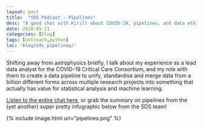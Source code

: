 ```yaml
---
layout: post
title:  "SDS Podcast - Pipelines"
desc: "A good chat with Kirill about COVID-19, pipelines, and data ethics."
date: 2020-05-21
categories: [blog]
tags: [outreach,python]
loc: 'blog/sds_pipelines/'
---
```


Shifting away from astrophysics briefly, I talk about my experience as a lead data analyst for the COVID-19 
 Critical Care Consortium, and my role with them to create a data pipeline to unify, standardise and merge
 data from a billion different forms across multiple research projects into something that actually has value 
 for statistical analysis and machine learning.
 
 [Listen to the entire chat here](https://www.superdatascience.com/podcast/building-data-pipelines-for-covid-19-modeling),
or grab the summary on pipelines from the (yet another) super pretty infographic below from the SDS team! 



{% include image.html url="pipelines.png"  %}


[](https://www.superdatascience.com/podcast/proper-hypothesis-testing-for-every-field)